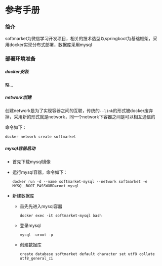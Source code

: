# 参考手册

### 简介

softmarket为微信学习开发项目，相关的技术选型以springboot为基础框架，采用docker实现分布式部署，数据库采用mysql

### 部署环境准备

##### docker安装

略...

##### network创建

创建network是为了实现容器之间的互联，传统的`--link`的形式被docker废弃掉，采用新的形式就是network，同一个network下容器之间是可以相互通信的

命令如下：

`docker network create softmarket`

##### mysql容器启动

* 首先下载mysql镜像
* 运行mysql容器，命令如下：

    `docker run -d --name softmarket-mysql --network softmarket -e MYSQL_ROOT_PASSWORD=root mysql `
    
* 新建数据库
    
    * 首先先进入mysql容器
    
        `docker exec -it softmarket-mysql bash`
        
    * 登录mysql
    
        `mysql -uroot -p`
        
    * 创建数据库
    
        `create database softmarket default character set utf8 collate utf8_general_ci`
        

    
    